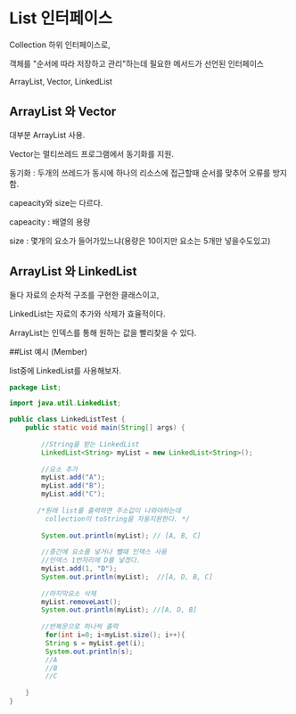# List 인터페이스
Collection 하위 인터페이스로,

객체를 "순서에 따라 저장하고 관리"하는데 필요한 메서드가 선언된 인터페이스

ArrayList, Vector, LinkedList

## ArrayList 와 Vector
대부분 ArrayList 사용.

Vector는 멀티쓰레드 프로그램에서 동기화를 지원.

동기화 : 두개의 쓰레드가 동시에 하나의 리소스에 접근할때 순서를 맞추어 오류를 방지함.

capeacity와 size는 다르다.

capeacity : 배열의 용량

size : 몇개의 요소가 들어가있느냐(용량은 10이지만 요소는 5개만 넣을수도있고) 

## ArrayList 와 LinkedList

둘다 자료의 순차적 구조를 구현한 클래스이고,

LinkedList는 자료의 추가와 삭제가 효율적이다.

ArrayList는 인덱스를 통해 원하는 값을 빨리찾을 수 있다.

##List 예시 (Member)

list중에 LinkedList를 사용해보자.

```java
package List;

import java.util.LinkedList;

public class LinkedListTest {
    public static void main(String[] args) {
    
        //String을 받는 LinkedList
        LinkedList<String> myList = new LinkedList<String>();
        
        //요소 추가
        myList.add("A");
        myList.add("B");
        myList.add("C");
        
       /*원래 list를 출력하면 주소값이 나와야하는데
         collection이 toString을 자동지원한다. */
         
        System.out.println(myList); // [A, B, C]
        
        //중간에 요소를 넣거나 뺄때 인덱스 사용
        //인덱스 1번자리에 D를 넣겠다.
        myList.add(1, "D");
        System.out.println(myList);  //[A, D, B, C]
        
        //마지막요소 삭제
        myList.removeLast();       
        System.out.println(myList); //[A, D, B]
        
        //반복문으로 하나씩 출력
         for(int i=0; i<myList.size(); i++){
         String s = myList.get(i);
         System.out.println(s); 
         //A
         //B
         //C
        
    }
}

```




